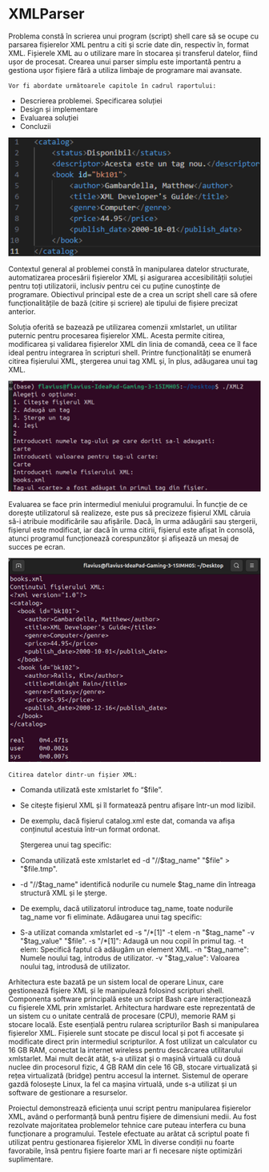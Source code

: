 # XMLParser
Problema constă în scrierea unui program (script) shell care să se ocupe cu parsarea fișierelor XML pentru a citi și scrie date din, respectiv în, format XML. Fișierele XML au o utilizare mare în stocarea și transferul datelor, fiind ușor de procesat. Crearea unui parser simplu este importantă pentru a gestiona ușor fișiere fără a utiliza limbaje de programare mai avansate. 

    Vor fi abordate următoarele capitole în cadrul raportului:
- Descrierea problemei. Specificarea soluției
- Design și implementare
- Evaluarea soluției
- Concluzii

![screenshot](./ss3.png)

Contextul general al problemei constă în manipularea datelor structurate, automatizarea procesării fișierelor XML și asigurarea accesibilității soluției pentru toți utilizatorii, inclusiv pentru cei cu puține cunoștințe de programare. Obiectivul principal este de a crea un script shell care să ofere funcționalitățile de bază (citire și scriere) ale tipului de fișiere precizat anterior.

Soluția oferită se bazează pe utilizarea comenzii xmlstarlet, un utilitar puternic pentru procesarea fișierelor XML. Acesta permite citirea, modificarea și validarea fișierelor XML din linia de comandă, ceea ce îl face ideal pentru integrarea în scripturi shell. Printre funcționalități se enumeră citirea fișierului XML, ștergerea unui tag XML și, în plus, adăugarea unui tag XML. 

![screenshot](./ss1.png)

Evaluarea se face prin intermediul meniului programului. În funcție de ce dorește utilizatorul să realizeze, este pus să precizeze fișierul XML căruia să-i atribuie modificările sau afișările. Dacă, în urma adăugării sau ștergerii, fișierul este modificat, iar dacă în urma citirii, fișierul este afișat în consolă, atunci programul funcționează corespunzător și afișează un mesaj de succes pe ecran.

![screenshot](./ss2.png)

    Citirea datelor dintr-un fișier XML:
- Comanda utilizată este xmlstarlet fo “$file”.
- Se citește fișierul XML și îl formatează pentru afișare într-un mod lizibil.
- De exemplu, dacă fișierul catalog.xml este dat, comanda va afișa conținutul acestuia într-un format
ordonat.

    Ștergerea unui tag specific:
- Comanda utilizată este xmlstarlet ed -d "//$tag_name" "$file" > "$file.tmp".
- -d "//$tag_name" identifică nodurile cu numele $tag_name din întreaga structură XML și le șterge.
- De exemplu, dacă utilizatorul introduce tag_name, toate nodurile tag_name vor fi eliminate.
Adăugarea unui tag specific:
- S-a utilizat comanda xmlstarlet ed -s "/*[1]" -t elem -n "$tag_name" -v "$tag_value" "$file".
-s "/*[1]": Adaugă un nou copil în primul tag.
-t elem: Specifică faptul că adăugăm un element XML.
-n "$tag_name": Numele noului tag, introdus de utilizator.
-v "$tag_value": Valoarea noului tag, introdusă de utilizator.

Arhitectura este bazată pe un sistem local de operare Linux, care gestionează fișiere XML și le manipulează folosind scripturi shell. Componenta software principală este un script Bash care interacționează cu fișierele XML prin xmlstarlet. Arhitectura hardware este reprezentată de un sistem cu o unitate centrală de procesare (CPU), memorie RAM și stocare locală. Este esențială pentru rularea scripturilor Bash si manipularea fișierelor XML. Fișierele sunt stocate pe discul local și pot fi accesate și modificate direct prin intermediul scripturilor. A fost utilizat un calculator cu 16 GB RAM, conectat la internet wireless pentru descărcarea utilitarului xmlstarlet. Mai mult decât atât, s-a utilizat și o mașină virtuală cu două nuclee din procesorul fizic, 4 GB RAM din cele 16 GB, stocare virtualizată și rețea virtualizată (bridge) pentru accesul la internet. Sistemul de operare gazdă folosește Linux, la fel ca mașina virtuală, unde s-a utilizat și un software de gestionare a resurselor.

Proiectul demonstrează eficiența unui script pentru manipularea fișierelor XML, având o performanță bună pentru fișiere de dimensiuni medii. Au fost rezolvate majoritatea problemelor tehnice care puteau interfera cu buna funcționare a programului. Testele efectuate au arătat că scriptul poate fi utilizat pentru gestionarea fișierelor XML în diverse condiții nu foarte favorabile, însă pentru fișiere foarte mari ar fi necesare niște optimizări suplimentare.
